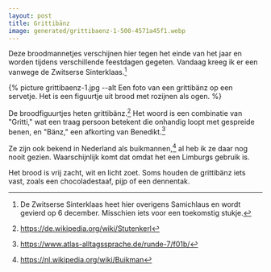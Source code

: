 ```yaml
---
layout: post
title: Grittibänz
image: generated/grittibaenz-1-500-4571a45f1.webp
---
```


Deze broodmannetjes verschijnen hier tegen het einde van het jaar en worden tijdens verschillende feestdagen gegeten. Vandaag kreeg ik er een vanwege de Zwitserse Sinterklaas.[^3]

{% picture grittibaenz-1.jpg --alt Een foto van een grittibänz op een servetje. Het is een figuurtje uit brood met rozijnen als ogen. %}

De broodfiguurtjes heten grittibänz.[^1] Het woord is een combinatie van "Gritti," wat een traag persoon betekent die onhandig loopt met gespreide benen, en "Bänz," een afkorting van Benedikt.[^4]

Ze zijn ook bekend in Nederland als buikmannen,[^2] al heb ik ze daar nog nooit gezien. Waarschijnlijk komt dat omdat het een Limburgs gebruik is.

Het brood is vrij zacht, wit en licht zoet. Soms houden de grittibänz iets vast, zoals een chocoladestaaf, pijp of een dennentak.

[^1]: <https://de.wikipedia.org/wiki/Stutenkerl>
[^2]: <https://nl.wikipedia.org/wiki/Buikman>
[^3]: De Zwitserse Sinterklaas heet hier overigens Samichlaus en wordt gevierd op 6 december. Misschien iets voor een toekomstig stukje.
[^4]: <https://www.atlas-alltagssprache.de/runde-7/f01b/>
